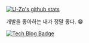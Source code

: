 [![U-Zo's github stats](https://github-readme-stats.vercel.app/api?username=U-Zo)](https://github.com/anuraghazra/github-readme-stats)

개발을 좋아하는 내가 정말 좋다. 😁

[![Tech Blog Badge](http://img.shields.io/badge/-Tech%20blog-black?style=for-the-badge&logo=github&link=https://u-zo.github.io/)](https://u-zo.github.io/)
